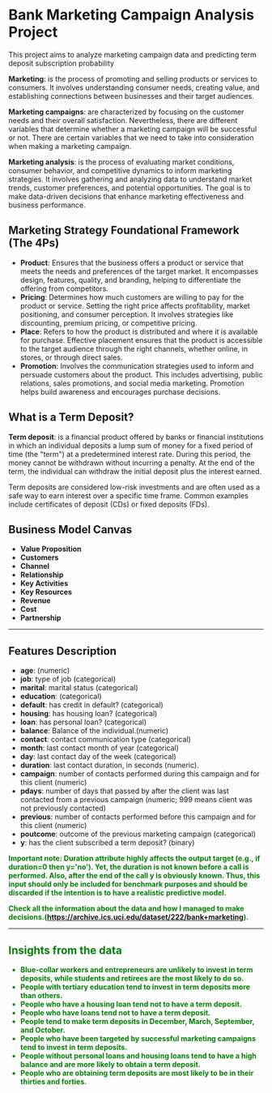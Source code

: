 # Bank Marketing Campaign Analysis Project

This project aims to analyze marketing campaign data and predicting term deposit subscription probability

**Marketing**: is the process of promoting and selling products or services to consumers. It involves understanding consumer needs, creating value, and establishing connections between businesses and their target audiences. <br>

**Marketing campaigns**: are characterized by  focusing on the customer needs and their overall satisfaction. Nevertheless, there are different variables that determine whether a marketing campaign will be successful or not. There are certain variables that we need to take into consideration when making a marketing campaign. <br>

**Marketing analysis**: is the process of evaluating market conditions, consumer behavior, and competitive dynamics to inform marketing strategies. It involves gathering and analyzing data to understand market trends, customer preferences, and potential opportunities. The goal is to make data-driven decisions that enhance marketing effectiveness and business performance. <br>

## Marketing Strategy Foundational Framework (The 4Ps)
- **Product**: Ensures that the business offers a product or service that meets the needs and preferences of the target market. It encompasses design, features, quality, and branding, helping to differentiate the offering from competitors.
- **Pricing**: Determines how much customers are willing to pay for the product or service. Setting the right price affects profitability, market positioning, and consumer perception. It involves strategies like discounting, premium pricing, or competitive pricing.
- **Place**: Refers to how the product is distributed and where it is available for purchase. Effective placement ensures that the product is accessible to the target audience through the right channels, whether online, in stores, or through direct sales.
- **Promotion**: Involves the communication strategies used to inform and persuade customers about the product. This includes advertising, public relations, sales promotions, and social media marketing. Promotion helps build awareness and encourages purchase decisions.


## What is a Term Deposit?
**Term deposit**: is a financial product offered by banks or financial institutions in which an individual deposits a lump sum of money for a fixed period of time (the "term") at a predetermined interest rate. During this period, the money cannot be withdrawn without incurring a penalty. At the end of the term, the individual can withdraw the initial deposit plus the interest earned.

Term deposits are considered low-risk investments and are often used as a safe way to earn interest over a specific time frame. Common examples include certificates of deposit (CDs) or fixed deposits (FDs).


## Business Model Canvas
- **Value Proposition**
- **Customers**
- **Channel**
- **Relationship**
- **Key Activities**
- **Key Resources**
- **Revenue**
- **Cost**
- **Partnership**

---

## Features Description
- **age**: (numeric)
- **job**: type of job (categorical)
- **marital**: marital status (categorical)
- **education**: (categorical)
- **default**: has credit in default? (categorical)
- **housing**: has housing loan? (categorical)
- **loan**: has personal loan? (categorical)
- **balance**: Balance of the individual.(numeric)
- **contact**: contact communication type (categorical)
- **month**: last contact month of year (categorical)
- **day**: last contact day of the week (categorical)
- **duration**: last contact duration, in seconds (numeric).     
- **campaign**: number of contacts performed during this campaign and for this client (numeric)
- **pdays**: number of days that passed by after the client was last contacted from a previous campaign (numeric; 999 means client was not previously contacted)
- **previous**: number of contacts performed before this campaign and for this client (numeric)
- **poutcome**: outcome of the previous marketing campaign (categorical)
- **y**: has the client subscribed a term deposit? (binary)

<b style="color: green;">Important note: Duration attribute highly affects the output target (e.g., if duration=0 then y='no'). Yet, the duration is not known before a call is performed. Also, after the end of the call y is obviously known. Thus, this input should only be included for benchmark purposes and should be discarded if the intention is to have a realistic predictive model.</p>

<b style="color: green;">Check all the information about the data and how I managed to make decisions.(https://archive.ics.uci.edu/dataset/222/bank+marketing).</p>

---

## Insights from the data
- **Blue-collar workers and entrepreneurs are unlikely to invest in term deposits, while students and retirees are the most likely to do so.**
- **People with tertiary education tend to invest in term deposits more than others.**
- **People who have a housing loan tend not to have a term deposit.**
- **People who have loans tend not to have a term deposit.**
- **People tend to make term deposits in December, March, September, and October.**
- **People who have been targeted by successful marketing campaigns tend to invest in term deposits.**
- **People without personal loans and housing loans tend to have a high balance and are more likely to obtain a term deposit.**
- **People who are obtaining term deposits are most likely to be in their thirties and forties.**
